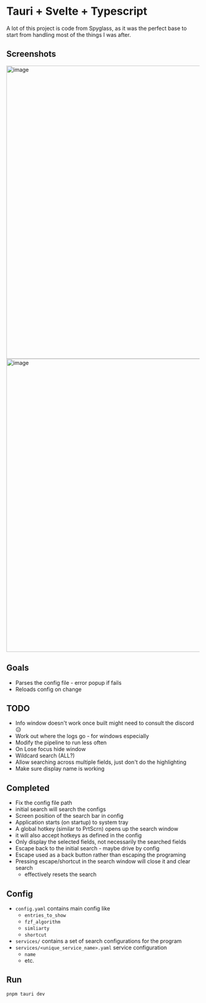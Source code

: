 # Tauri + Svelte + Typescript

A lot of this project is code from Spyglass, as it was the perfect base to start
from handling most of the things I was after.

## Screenshots

<img width="765" alt="image" src="https://github.com/samjwillis97/searcher-rs/assets/37866085/3c4cdc2d-322d-497d-8330-aa1241613d63">

<img width="765" alt="image" src="https://github.com/samjwillis97/searcher-rs/assets/37866085/ce2ffcad-8b63-4b97-8283-20b14a422f02">


## Goals

- Parses the config file - error popup if fails
- Reloads config on change

## TODO

- Info window doesn't work once built might need to consult the discord 😥
- Work out where the logs go - for windows especially
- Modify the pipeline to run less often
- On Lose focus hide window
- Wildcard search (ALL?)
- Allow searching across multiple fields, just don't do the highlighting
- Make sure display name is working

## Completed

- Fix the config file path
- initial search will search the configs
- Screen position of the search bar in config
- Application starts (on startup) to system tray
- A global hotkey (similar to PrtScrn) opens up the search window
- it will also accept hotkeys as defined in the config
- Only display the selected fields, not necessarily the searched fields
- Escape back to the initial search - maybe drive by config
- Escape used as a back button rather than escaping the programing
- Pressing escape/shortcut in the search window will close it and clear search
  - effectively resets the search


## Config

- `config.yaml` contains main config like
  - `entries_to_show`
  - `fzf_algorithm`
  - `simliarty`
  - `shortcut`
- `services/` contains a set of search configurations for the program
- `services/<unique_service_name>.yaml` service configuration
  - `name`
  - etc.

## Run

`pnpm tauri dev`
